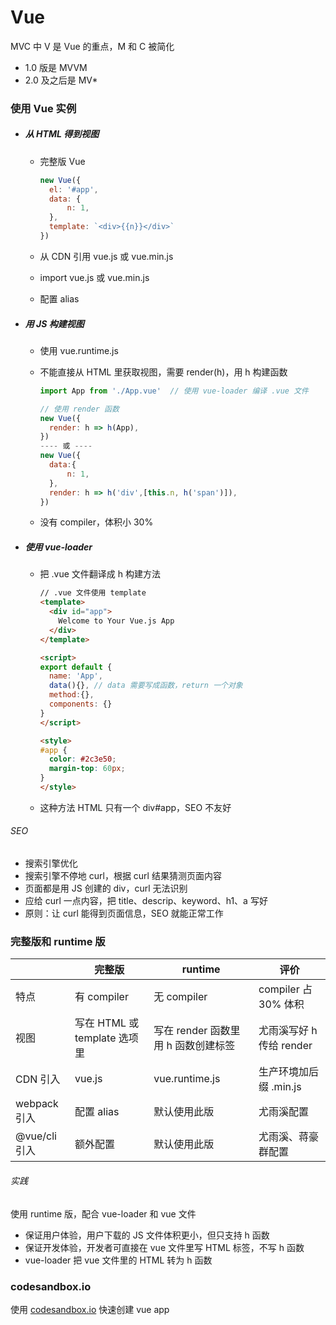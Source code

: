 # Vue

MVC 中 V 是 Vue 的重点，M 和 C 被简化

* 1.0 版是 MVVM
* 2.0 及之后是 MV*

### 使用 Vue 实例

* ##### 从 HTML 得到视图

  * 完整版 Vue

    ```javascript
    new Vue({
      el: '#app',
      data: {
          n: 1,
      },
      template: `<div>{{n}}</div>`
    })
    ```

  * 从 CDN 引用 vue.js 或 vue.min.js

  * import vue.js 或 vue.min.js

  * 配置 alias

* ##### 用 JS 构建视图

  * 使用 vue.runtime.js

  * 不能直接从 HTML 里获取视图，需要 render(h)，用 h 构建函数

    ```javascript
    import App from './App.vue'  // 使用 vue-loader 编译 .vue 文件
    
    // 使用 render 函数
    new Vue({
      render: h => h(App),
    })
    ---- 或 ----
    new Vue({
      data:{
          n: 1,
      },
      render: h => h('div',[this.n, h('span')]),
    })
    ```

  * 没有 compiler，体积小 30%

* ##### 使用 vue-loader

  * 把 .vue 文件翻译成 h 构建方法

    ```html
    // .vue 文件使用 template
    <template>
      <div id="app">
        Welcome to Your Vue.js App
      </div>
    </template>
    
    <script>
    export default {
      name: 'App',
      data(){}, // data 需要写成函数，return 一个对象
      method:{}, 
      components: {}
    }
    </script>
    
    <style>
    #app {
      color: #2c3e50;
      margin-top: 60px;
    }
    </style>
    ```

  * 这种方法 HTML 只有一个 div#app，SEO 不友好

###### SEO

* 搜索引擎优化
* 搜索引擎不停地 curl，根据 curl 结果猜测页面内容
* 页面都是用 JS 创建的 div，curl 无法识别
* 应给 curl 一点内容，把 title、descrip、keyword、h1、a 写好
* 原则：让 curl 能得到页面信息，SEO 就能正常工作

### 完整版和 runtime 版

|               | 完整版                       | runtime                             | 评价                     |
| ------------- | ---------------------------- | ----------------------------------- | ------------------------ |
| 特点          | 有 compiler                  | 无 compiler                         | compiler 占 30%  体积    |
| 视图          | 写在 HTML 或 template 选项里 | 写在 render 函数里用 h 函数创建标签 | 尤雨溪写好 h 传给 render |
| CDN 引入      | vue.js                       | vue.runtime.js                      | 生产环境加后缀 .min.js   |
| webpack 引入  | 配置 alias                   | 默认使用此版                        | 尤雨溪配置               |
| @vue/cli 引入 | 额外配置                     | 默认使用此版                        | 尤雨溪、蒋豪群配置       |

###### 实践

使用 runtime 版，配合 vue-loader 和 vue 文件

* 保证用户体验，用户下载的 JS 文件体积更小，但只支持 h 函数
* 保证开发体验，开发者可直接在 vue 文件里写 HTML 标签，不写 h 函数
* vue-loader 把 vue 文件里的 HTML 转为 h 函数

### codesandbox.io

使用 [codesandbox.io](https://codesandbox.io/]) 快速创建 vue app